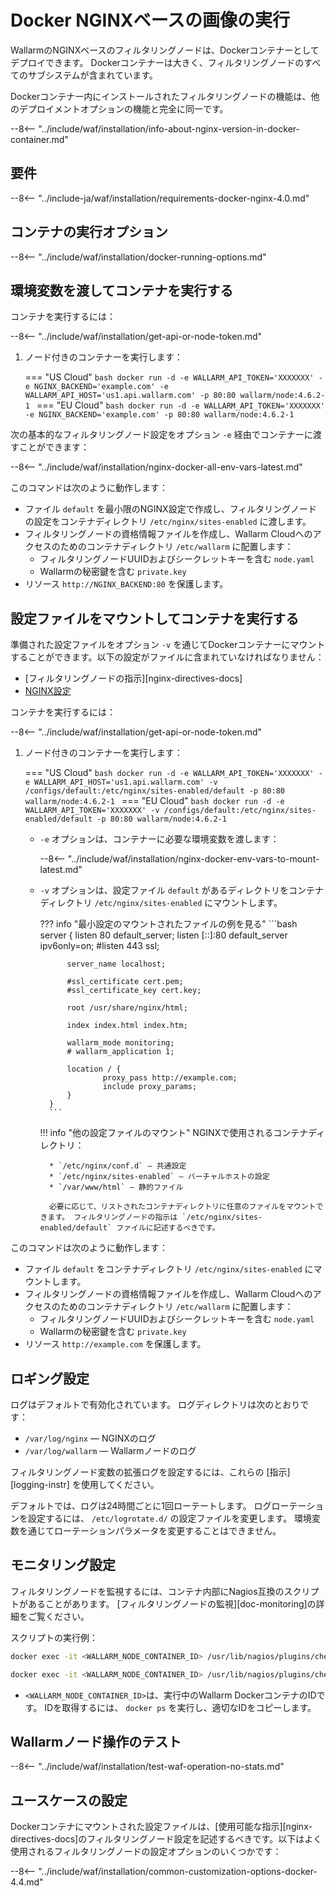# Docker NGINXベースの画像の実行

WallarmのNGINXベースのフィルタリングノードは、Dockerコンテナーとしてデプロイできます。 Dockerコンテナーは大きく、フィルタリングノードのすべてのサブシステムが含まれています。

Dockerコンテナー内にインストールされたフィルタリングノードの機能は、他のデプロイメントオプションの機能と完全に同一です。

--8<-- "../include/waf/installation/info-about-nginx-version-in-docker-container.md"

## 要件

--8<-- "../include-ja/waf/installation/requirements-docker-nginx-4.0.md"

## コンテナの実行オプション

--8<-- "../include/waf/installation/docker-running-options.md"

## 環境変数を渡してコンテナを実行する

コンテナを実行するには：

--8<-- "../include/waf/installation/get-api-or-node-token.md"

1. ノード付きのコンテナーを実行します：

    === "US Cloud"
        ```bash
        docker run -d -e WALLARM_API_TOKEN='XXXXXXX' -e NGINX_BACKEND='example.com' -e WALLARM_API_HOST='us1.api.wallarm.com' -p 80:80 wallarm/node:4.6.2-1
        ```
    === "EU Cloud"
        ```bash
        docker run -d -e WALLARM_API_TOKEN='XXXXXXX' -e NGINX_BACKEND='example.com' -p 80:80 wallarm/node:4.6.2-1
        ```

次の基本的なフィルタリングノード設定をオプション `-e` 経由でコンテナーに渡すことができます：

--8<-- "../include/waf/installation/nginx-docker-all-env-vars-latest.md"

このコマンドは次のように動作します：

* ファイル `default` を最小限のNGINX設定で作成し、フィルタリングノードの設定をコンテナディレクトリ `/etc/nginx/sites-enabled` に渡します。
* フィルタリングノードの資格情報ファイルを作成し、Wallarm Cloudへのアクセスのためのコンテナディレクトリ `/etc/wallarm` に配置します：
    * フィルタリングノードUUIDおよびシークレットキーを含む `node.yaml`
    * Wallarmの秘密鍵を含む `private.key`
* リソース `http://NGINX_BACKEND:80` を保護します。

## 設定ファイルをマウントしてコンテナを実行する

準備された設定ファイルをオプション `-v` を通じてDockerコンテナーにマウントすることができます。以下の設定がファイルに含まれていなければなりません：

* [フィルタリングノードの指示][nginx-directives-docs]
* [NGINX設定](https://nginx.org/en/docs/beginners_guide.html)

コンテナを実行するには：

--8<-- "../include/waf/installation/get-api-or-node-token.md"

1. ノード付きのコンテナーを実行します：

    === "US Cloud"
        ```bash
        docker run -d -e WALLARM_API_TOKEN='XXXXXXX' -e WALLARM_API_HOST='us1.api.wallarm.com' -v /configs/default:/etc/nginx/sites-enabled/default -p 80:80 wallarm/node:4.6.2-1
        ```
    === "EU Cloud"
        ```bash
        docker run -d -e WALLARM_API_TOKEN='XXXXXXX' -v /configs/default:/etc/nginx/sites-enabled/default -p 80:80 wallarm/node:4.6.2-1
        ```

    * `-e` オプションは、コンテナーに必要な環境変数を渡します：

        --8<-- "../include/waf/installation/nginx-docker-env-vars-to-mount-latest.md"
    
    * `-v` オプションは、設定ファイル `default` があるディレクトリをコンテナディレクトリ `/etc/nginx/sites-enabled` にマウントします。

        ??? info "最小設定のマウントされたファイルの例を見る"
            ```bash
            server {
                listen 80 default_server;
                listen [::]:80 default_server ipv6only=on;
                #listen 443 ssl;

                server_name localhost;

                #ssl_certificate cert.pem;
                #ssl_certificate_key cert.key;

                root /usr/share/nginx/html;

                index index.html index.htm;

                wallarm_mode monitoring;
                # wallarm_application 1;

                location / {
                        proxy_pass http://example.com;
                        include proxy_params;
                }
            }
            ```

        !!! info "他の設定ファイルのマウント"
            NGINXで使用されるコンテナディレクトリ：

            * `/etc/nginx/conf.d` — 共通設定
            * `/etc/nginx/sites-enabled` — バーチャルホストの設定
            * `/var/www/html` — 静的ファイル

            必要に応じて、リストされたコンテナディレクトリに任意のファイルをマウントできます。 フィルタリングノードの指示は `/etc/nginx/sites-enabled/default` ファイルに記述するべきです。

このコマンドは次のように動作します：

* ファイル `default` をコンテナディレクトリ `/etc/nginx/sites-enabled` にマウントします。
* フィルタリングノードの資格情報ファイルを作成し、Wallarm Cloudへのアクセスのためのコンテナディレクトリ `/etc/wallarm` に配置します：
    * フィルタリングノードUUIDおよびシークレットキーを含む `node.yaml`
    * Wallarmの秘密鍵を含む `private.key`
* リソース `http://example.com` を保護します。

## ロギング設定

ログはデフォルトで有効化されています。 ログディレクトリは次のとおりです：

* `/var/log/nginx` — NGINXのログ
* `/var/log/wallarm` — Wallarmノードのログ

フィルタリングノード変数の拡張ログを設定するには、これらの [指示][logging-instr] を使用してください。

デフォルトでは、ログは24時間ごとに1回ローテートします。 ログローテーションを設定するには、 `/etc/logrotate.d/` の設定ファイルを変更します。 環境変数を通じてローテーションパラメータを変更することはできません。 

## モニタリング設定

フィルタリングノードを監視するには、コンテナ内部にNagios互換のスクリプトがあることがあります。 [フィルタリングノードの監視][doc-monitoring]の詳細をご覧ください。

スクリプトの実行例：

``` bash
docker exec -it <WALLARM_NODE_CONTAINER_ID> /usr/lib/nagios/plugins/check_wallarm_tarantool_timeframe -w 1800 -c 900
```

``` bash
docker exec -it <WALLARM_NODE_CONTAINER_ID> /usr/lib/nagios/plugins/check_wallarm_export_delay -w 120 -c 300
```

* `<WALLARM_NODE_CONTAINER_ID>`は、実行中のWallarm DockerコンテナのIDです。 IDを取得するには、 `docker ps` を実行し、適切なIDをコピーします。

## Wallarmノード操作のテスト

--8<-- "../include/waf/installation/test-waf-operation-no-stats.md"

## ユースケースの設定

Dockerコンテナにマウントされた設定ファイルは、[使用可能な指示][nginx-directives-docs]のフィルタリングノード設定を記述するべきです。以下はよく使用されるフィルタリングノードの設定オプションのいくつかです：

--8<-- "../include/waf/installation/common-customization-options-docker-4.4.md"

